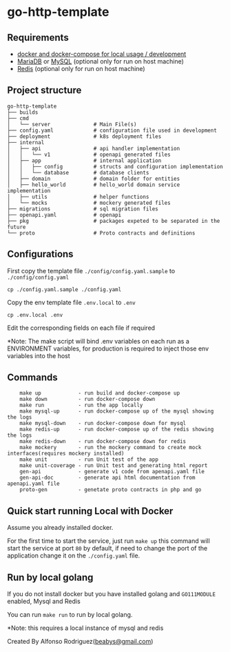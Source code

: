 # go-http-template

## Requirements

* [docker and docker-compose for local usage / development](https://www.docker.com/get-started)
* [MariaDB](https://mariadb.org/) or [MySQL](https://www.mysql.com/) (optional only for run on host machine) 
* [Redis](https://redis.io/download//) (optional only for run on host machine) 

## Project structure

```
go-http-template
├── builds
├── cmd
│   └── server              # Main File(s)
├── config.yaml             # configuration file used in development
├── deployment              # k8s deployment files
├── internal
│   ├── api                 # api handler implementation
│   │   └── v1              # openapi generated files
│   ├── app                 # internal application 
│   │   ├── config          # structs and configuration implementation
│   │   └── database        # database clients
│   ├── domain              # domain folder for entities
│   ├── hello_world         # hello_world domain service implementation
│   ├── utils               # helper functions
│   └── mocks               # mockery generated files
├── migrations              # sql migration files
├── openapi.yaml            # openapi
├── pkg                     # packages expeted to be separated in the future
└── proto                   # Proto contracts and definitions
```

## Configurations

First copy the template file `./config/config.yaml.sample` to `./config/config.yaml`

```
cp ./config.yaml.sample ./config.yaml

```

Copy the env template file `.env.local` to `.env`

```
cp .env.local .env

```

Edit the corresponding fields on each file if required


*Note: The make script will bind .env variables on each run as a ENVIRONMENT variables, for production is required to inject those env variables into the host

## Commands

        make up            - run build and docker-compose up
        make down          - run docker-compose down
        make run           - run the app locally
        make mysql-up      - run docker-compose up of the mysql showing the logs
        make mysql-down    - run docker-compose down for mysql
        make redis-up      - run docker-compose up of the redis showing the logs
        make redis-down    - run docker-compose down for redis
        make mockery       - run the mockery command to create mock interfaces(requires mockery installed)
        make unit          - run Unit test of the app
        make unit-coverage - run Unit test and generating html report
        gen-api            - generate v1 code from apenapi.yaml file
        gen-api-doc        - generate api html documentation from apenapi.yaml file
        proto-gen          - genetate proto contracts in php and go

## Quick start running Local with Docker

Assume you already installed docker.

For the first time to start the service, just run `make up` this command will start the service at port `80` by default, if need to change the port of the application change it on the `./config.yaml` file.


## Run by local golang

If you do not install docker but you have installed golang and `GO111MODULE` enabled, Mysql and Redis

You can run `make run` to run by local golang.

*Note: this requires a local instance of mysql and redis

Created By Alfonso Rodriguez(beabys@gmail.com)
